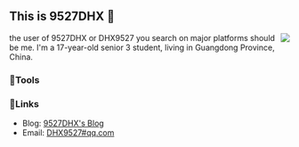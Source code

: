 ## This is 9527DHX 👋

<img align="right" src="https://github-readme-stats.vercel.app/api?username=9527DHX&show_icons=true"/>

the user of 9527DHX or DHX9527 you search on major platforms should be me.
I'm a 17-year-old senior 3 student, living in Guangdong Province, China.

### 🧰Tools



### 🔗Links

* Blog: [9527DHX's Blog](https://9527dhx.top/)
* Email: [DHX9527#qq.com](mailto:DHX9527@qq.com)



<!--
**9527DHX/9527DHX** is a ✨ _special_ ✨ repository because its `README.md` (this file) appears on your GitHub profile.

Here are some ideas to get you started:

- 🔭 I’m currently working on ...
- 🌱 I’m currently learning ...
- 👯 I’m looking to collaborate on ...
- 🤔 I’m looking for help with ...
- 💬 Ask me about ...
- 📫 How to reach me: ...
- 😄 Pronouns: ...
- ⚡ Fun fact: ...
  -->


